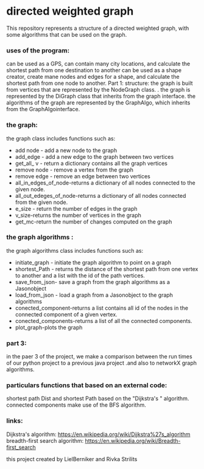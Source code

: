 # directed weighted graph

This repository represents a structure of a directed weighted graph, with some algorithms that can be used on the graph. 

### uses of the program:
can be used as a GPS, can contain many city locations, and calculate the shortest path from one destination to another
can be used as a shape creator, create mane nodes and edges for a shape, and calculate the shortest path from one node to another. 
Part 1:
structure:
the graph is built from vertices that are represented by the NodeGraph class. 
. the graph is represented by the DiGraph class that inherits from the graph interface. the algorithms of the graph are represented by the GraphAlgo, which inherits from the GraphAlgointerface.

### the graph:
the graph class includes functions such as:
* add node - add a new node to the graph
* add_edge - add a new edge to the graph between two vertices
* get_all_ v - return a dictionary contains all the graph vertices 
* remove node - remove a vertex from the graph
* remove edge - remove an edge between two vertices
* all_in_edges_of_node-returns a dictionary of all nodes connected to the given node.
* all_out_edeges_of_node-returns a dictionary of all nodes connected from the given node.
* e_size - return the number of edges in the graph
* v_size-returns the number of vertices in the graph
* get_mc-return the number of changes computed on the graph
 
### the graph algorithms :
the graph algorithms class includes functions such as:
* initiate_graph - initiate the graph algorithm to point on a graph
* shortest_Path - returns the distance of the shortest path from one vertex to another and a list with the id of the path vertices.
* save_from_json- save a graph from the graph algorithms as a Jasonobject
* load_from_json - load a graph from a Jasonobject to the graph algorithms
* conected_component-returns a list contains all id of the nodes in the connected component of a given vertex.
* conected_components-returns a list of all the connected components.
* plot_graph-plots the graph

### part 3:
in the paer 3 of the project, we make a comparison between the run times of our python project to a previous java project .and also to networkX graph algorithms.

### particulars functions that based on an external code:
shortest path Dist and shortest Path based on the "Dijkstra's " algorithm.                                                                                                   connected components make use of the BFS algorithm.

### links:
Dijkstra's algorithm: https://en.wikipedia.org/wiki/Dijkstra%27s_algorithm
breadth-first search algorithm: https://en.wikipedia.org/wiki/Breadth-first_search

this project created by LielBerniker and Rivka Strilits
